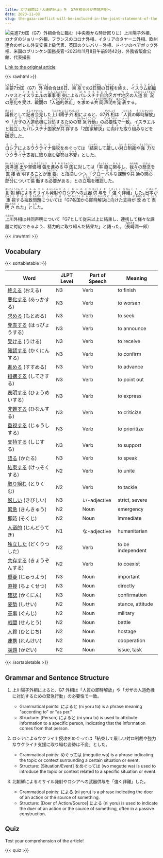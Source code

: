 ```yaml
---
title: ガザ戦闘は「人道的休止」を　G7外相会合が共同声明へ
date: 2023-11-08
slug: the-gaza-conflict-will-be-included-in-the-joint-statement-of-the-g7-foreign-ministers-meeting-as-a-humanitarian-pause
---
```


![先進7カ国（G7）外相会合に臨む（中央奥から時計回りに）上川陽子外相、カナダのジョリー外相、フランスのコロナ外相、イタリアのタヤーニ外相、欧州連合のボレル外交安保上級代表、英国のクレバリー外相、ドイツのベアボック外相、米国のブリンケン国務長官=2023年11月8日午前9時42分、外務省飯倉公館、代表撮影](https://www.asahicom.jp/imgopt/img/b30e64c541/comm_L/AS20231108002121.jpg "先進7カ国（G7）外相会合に臨む（中央奥から時計回りに）上川陽子外相、カナダのジョリー外相、フランスのコロナ外相、イタリアのタヤーニ外相、欧州連合のボレル外交安保上級代表、英国のクレバリー外相、ドイツのベアボック外相、米国のブリンケン国務長官=2023年11月8日午前9時42分、外務省飯倉公館、代表撮影")

[Link to the original article](https://asahi.com/articles/ASRC85KGMRC8UTFK002.html?iref=comtop_7_04)

{{< rawhtml >}}

<p><ruby>主要<rt>しゅよう</rt></ruby>7<ruby>カ国<rt>かこく</rt></ruby>（G7）<ruby>外相<rt>がいしょう</rt></ruby>会合は8<ruby>日<rt>にち</rt></ruby>、<ruby>東京<rt>とうきょう</rt></ruby>での2<ruby>日間<rt>にちかん</rt></ruby>の<ruby>日程<rt>にってい</rt></ruby>を<ruby>終<rt>お</rt></ruby>え、<ruby>イスラム<rt>いすらむ</rt></ruby><ruby>組織<rt>そしき</rt></ruby>ハマスと<ruby>イスラエル<rt>いすらえる</rt></ruby>の<ruby>軍事<rt>ぐんじ</rt></ruby><ruby>衝突<rt>しょうとつ</rt></ruby>による<ruby>パレスチナ<rt>ぱれすちな</rt></ruby><ruby>自治区<rt>じちく</rt></ruby>ガザ<ruby>地区<rt>ちく</rt></ruby>の<ruby>人道<rt>じんどう</rt></ruby><ruby>状況<rt>じょうきょう</rt></ruby>の<ruby>悪化<rt>あっか</rt></ruby>を<ruby>受<rt>う</rt></ruby>け、<ruby>戦闘<rt>せんとう</rt></ruby>の「<ruby>人道的<rt>じんどうてき</rt></ruby><ruby>休止<rt>きゅうし</rt></ruby>」を<ruby>求<rt>もと</rt></ruby>める<ruby>共同<rt>きょうどう</rt></ruby><ruby>声明<rt>せいめい</rt></ruby>を<ruby>発表<rt>はっぴょう</rt></ruby>する。</p>

<p><ruby>議長<rt>ぎちょう</rt></ruby>として<ruby>記者会見<rt>きしゃかいけん</rt></ruby>した<ruby>上川陽子<rt>うえかわ ようこ</rt></ruby><ruby>外相<rt>がいしょう</rt></ruby>によると、G7<ruby>外相<rt>がいしょう</rt></ruby>は「<ruby>人質<rt>ひとじち</rt></ruby>の<ruby>即時<rt>そくじ</rt></ruby><ruby>解放<rt>かいほう</rt></ruby>」や「<ruby>ガザ<rt>がざ</rt></ruby>の<ruby>人道<rt>じんどう</rt></ruby><ruby>危機<rt>きき</rt></ruby>に<ruby>対処<rt>たいしょ</rt></ruby>するための<ruby>緊急<rt>きんきゅう</rt></ruby><ruby>行動<rt>こうどう</rt></ruby>」の<ruby>必要性<rt>ひつようせい</rt></ruby>で<ruby>一致<rt>いっち</rt></ruby>。イスラエルと<ruby>独立<rt>どくりつ</rt></ruby>した<ruby>パレスチナ<rt>ぱれすちな</rt></ruby><ruby>国家<rt>こっか</rt></ruby>が<ruby>共存<rt>きょうぞん</rt></ruby>する「2<ruby>国家<rt>こっか</rt></ruby><ruby>解決<rt>かいけつ</rt></ruby>」に<ruby>向け<rt>むけ</rt></ruby>た<ruby>取り組み<rt>とりくみ</rt></ruby>などを<ruby>確認<rt>かくにん</rt></ruby>した。</p>

<p><ruby>ロシア<rt>ろしあ</rt></ruby>による<ruby>ウクライナ<rt>うくらいな</rt></ruby>侵<ruby>攻<rt>こう</rt></ruby>をめぐっては「<ruby>結束<rt>けっそく</rt></ruby>して<ruby>厳<rt>きび</rt></ruby>しい<ruby>対<rt>たい</rt></ruby><ruby>ロ<rt>ろ</rt></ruby><ruby>制裁<rt>せいさい</rt></ruby>や<ruby>強<rt>きょう</rt></ruby><ruby>力<rt>りょく</rt></ruby>な<ruby>ウクライナ<rt>うくらいな</rt></ruby>支援に<ruby>取<rt>と</rt></ruby>り<ruby>組<rt>く</rt></ruby>む<ruby>姿勢<rt>しせい</rt></ruby>は<ruby>不変<rt>ふへん</rt></ruby>」とした。</p>

<p><ruby>海洋<rt>かいよう</rt></ruby><ruby>進出<rt>しんしゅつ</rt></ruby>や<ruby>軍備<rt>ぐんび</rt></ruby><ruby>増強<rt>ぞうきょう</rt></ruby>を<ruby>進める<rt>すすめる</rt></ruby><ruby>中国<rt>ちゅうごく</rt></ruby>に対しては「<ruby>率直<rt>そっちょく</rt></ruby>に<ruby>関与<rt>かんよ</rt></ruby>し、<ruby>我々<rt>われわれ</rt></ruby>の<ruby>懸念<rt>けねん</rt></ruby>を<ruby>直接<rt>ちょくせつ</rt></ruby><ruby>表明<rt>ひょうめい</rt></ruby>することが<ruby>重要<rt>じゅうよう</rt></ruby>」と<ruby>指摘<rt>してき</rt></ruby>しつつ、「<ruby>グローバル<rt>ぐろーばる</rt></ruby>な<ruby>課題<rt>かだい</rt></ruby>や<ruby>共通<rt>きょうつう</rt></ruby>の<ruby>関心<rt>かんしん</rt></ruby><ruby>部分<rt>ぶぶん</rt></ruby>について<ruby>協働<rt>きょうどう</rt></ruby>する<ruby>必要<rt>ひつよう</rt></ruby>がある」との<ruby>立場<rt>たちば</rt></ruby>を<ruby>確認<rt>かくにん</rt></ruby>した。</p>

<p><ruby>北<rt>きた</rt>朝<rt>ちょう</rt>鮮<rt>せん</rt>による<rt>による</rt>ミサイル<rt>みさいる</rt>発<rt>はっ</rt>射<rt>しゃ</rt>や<rt>や</rt>ロシア<rt>ろしあ</rt>への<rt>への</rt>武<rt>ぶ</rt>器<rt>き</rt>供<rt>きょう</rt>与<rt>よ</rt>を「<rt>を「</rt>強<rt>きょう</rt>く<rt>く</rt>非<rt>ひ</rt>難<rt>なん</rt>」し<rt>した</rt>た。<rt>。</rt>日<rt>に</rt>本<rt>ほん</rt>が<rt>が</rt>重<rt>じゅう</rt>視<rt>し</rt>する<rt>する</rt>拉<rt>ら</rt>致<rt>ち</rt>問<rt>もん</rt>題<rt>だい</rt>については「<rt>については「</rt>G7<rt>G7</rt>各<rt>かく</rt>国<rt>こく</rt>から<rt>から</rt>即<rt>そく</rt>時<rt>じ</rt>解<rt>かい</rt>決<rt>けつ</rt>に<rt>に</rt>向<rt>む</rt>けた<rt>けた</rt>支<rt>し</rt>持<rt>じ</rt>が<rt>が</rt>改<rt>あらた</rt>めて<rt>めて</rt>表<rt>ひょう</rt>明<rt>めい</rt>さ<rt>された</rt>れた」と<rt>」と</rt>し<rt>した</rt>た。</rt></ruby></p>

<p><ruby>上川<rt>うえかわ</rt></ruby>外相は共同声明について「G7として従来以上に結束し、連携して様々な課題に対応できるよう、精力的に取り組んだ結果だ」と語った。（<ruby>長崎<rt>ながさき</rt></ruby>潤一郎）</p>
{{< /rawhtml >}}

## Vocabulary

{{< sortabletable >}}

| Word                                                                                       | JLPT Level | Part of Speech | Meaning           |
| ------------------------------------------------------------------------------------------ | ---------- | -------------- | ----------------- |
| [終える](https://jisho.org/search/%E7%B5%82%E3%81%88%E3%82%8B) (おえる)                    | N3         | Verb           | to finish         |
| [悪化する](https://jisho.org/search/%E6%82%AA%E5%8C%96%E3%81%99%E3%82%8B) (あっかする)     | N3         | Verb           | to worsen         |
| [求める](https://jisho.org/search/%E6%B1%82%E3%82%81%E3%82%8B) (もとめる)                  | N3         | Verb           | to seek           |
| [発表する](https://jisho.org/search/%E7%99%BA%E8%A1%A8%E3%81%99%E3%82%8B) (はっぴょうする) | N3         | Verb           | to announce       |
| [受ける](https://jisho.org/search/%E5%8F%97%E3%81%91%E3%82%8B) (うける)                    | N3         | Verb           | to receive        |
| [確認する](https://jisho.org/search/%E7%A2%BA%E8%AA%8D%E3%81%99%E3%82%8B) (かくにんする)   | N3         | Verb           | to confirm        |
| [進める](https://jisho.org/search/%E9%80%B2%E3%82%81%E3%82%8B) (すすめる)                  | N3         | Verb           | to advance        |
| [指摘する](https://jisho.org/search/%E6%8C%87%E6%91%98%E3%81%99%E3%82%8B) (してきする)     | N3         | Verb           | to point out      |
| [表明する](https://jisho.org/search/%E8%A1%A8%E6%98%8E%E3%81%99%E3%82%8B) (ひょうめいする) | N3         | Verb           | to express        |
| [非難する](https://jisho.org/search/%E9%9D%9E%E9%9B%A3%E3%81%99%E3%82%8B) (ひなんする)     | N3         | Verb           | to criticize      |
| [重視する](https://jisho.org/search/%E9%87%8D%E8%A6%96%E3%81%99%E3%82%8B) (じゅうしする)   | N3         | Verb           | to prioritize     |
| [支持する](https://jisho.org/search/%E6%94%AF%E6%8C%81%E3%81%99%E3%82%8B) (しじする)       | N3         | Verb           | to support        |
| [語る](https://jisho.org/search/%E8%AA%9E%E3%82%8B) (かたる)                               | N3         | Verb           | to speak          |
| [結束する](https://jisho.org/search/%E7%B5%90%E6%9D%9F%E3%81%99%E3%82%8B) (けっそくする)   | N2         | Verb           | to unite          |
| [取り組む](https://jisho.org/search/%E5%8F%96%E3%82%8A%E7%B5%84%E3%82%80) (とりくむ)       | N2         | Verb           | to tackle         |
| [厳しい](https://jisho.org/search/%E5%8E%B3%E3%81%97%E3%81%84) (きびしい)                  | N3         | い-adjective   | strict, severe    |
| [緊急](https://jisho.org/search/%E7%B7%8A%E6%80%A5) (きんきゅう)                           | N2         | Noun           | emergency         |
| [即時](https://jisho.org/search/%E5%8D%B3%E6%99%82) (そくじ)                               | N2         | Noun           | immediate         |
| [人道的](https://jisho.org/search/%E4%BA%BA%E9%81%93%E7%9A%84) (じんどうてき)              | N1         | な-adjective   | humanitarian      |
| [独立した](https://jisho.org/search/%E7%8B%AC%E7%AB%8B%E3%81%97%E3%81%9F) (どくりつした)   | N2         | Verb           | to be independent |
| [共存する](https://jisho.org/search/%E5%85%B1%E5%AD%98%E3%81%99%E3%82%8B) (きょうぞんする) | N2         | Verb           | to coexist        |
| [重要](https://jisho.org/search/%E9%87%8D%E8%A6%81) (じゅうよう)                           | N3         | Noun           | important         |
| [直接](https://jisho.org/search/%E7%9B%B4%E6%8E%A5) (ちょくせつ)                           | N3         | Noun           | directly          |
| [確認](https://jisho.org/search/%E7%A2%BA%E8%AA%8D) (かくにん)                             | N3         | Noun           | confirmation      |
| [姿勢](https://jisho.org/search/%E5%A7%BF%E5%8B%A2) (しせい)                               | N2         | Noun           | stance, attitude  |
| [軍事](https://jisho.org/search/%E8%BB%8D%E4%BA%8B) (ぐんじ)                               | N2         | Noun           | military          |
| [戦闘](https://jisho.org/search/%E6%88%A6%E9%97%98) (せんとう)                             | N2         | Noun           | battle            |
| [人質](https://jisho.org/search/%E4%BA%BA%E8%B3%AA) (ひとじち)                             | N2         | Noun           | hostage           |
| [連携](https://jisho.org/search/%E9%80%A3%E6%90%BA) (れんけい)                             | N2         | Noun           | cooperation       |
| [課題](https://jisho.org/search/%E8%AA%B2%E9%A1%8C) (かだい)                               | N2         | Noun           | issue, task       |

{{< /sortabletable >}}

## Grammar and Sentence Structure

1. 上川陽子外相によると、G7 外相は「人質の即時解放」や「ガザの人道危機に対処するための緊急行動」の必要性で一致。

   - Grammatical points: によると (ni yoru to) is a phrase meaning "according to" or "as per."
   - Structure: [Person] によると (ni yoru to) is used to attribute information to a specific person, indicating that the information comes from that person.

2. ロシアによるウクライナ侵攻をめぐっては「結束して厳しい対ロ制裁や強力なウクライナ支援に取り組む姿勢は不変」とした。

   - Grammatical points: めぐっては (megutte wa) is a phrase indicating the topic or context surrounding a certain situation or event.
   - Structure: [Situation/Event] をめぐっては (wo megutte wa) is used to introduce the topic or context related to a specific situation or event.

3. 北朝鮮によるミサイル発射やロシアへの武器供与を「強く非難」した。

   - Grammatical points: による (ni yoru) is a phrase indicating the doer of an action or the source of something.
   - Structure: [Doer of Action/Source] による (ni yoru) is used to indicate the doer of an action or the source of something, often in a passive construction.

## Quiz

Test your comprehension of the article!

{{< quiz >}}
